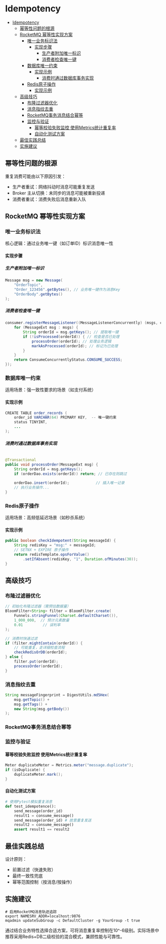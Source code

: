 # Idempotency
- [Idempotency](#idempotency)
  - [幂等性问题的根源](#幂等性问题的根源)
  - [RocketMQ 幂等性实现方案](#rocketmq-幂等性实现方案)
    - [唯一业务标识法](#唯一业务标识法)
      - [实现步骤](#实现步骤)
        - [生产者附加唯一标识](#生产者附加唯一标识)
        - [消费者检查唯一键](#消费者检查唯一键)
    - [数据库唯一约束](#数据库唯一约束)
      - [实现示例](#实现示例)
        - [消费时通过数据库事务实现](#消费时通过数据库事务实现)
    - [Redis原子操作](#redis原子操作)
      - [实现示例](#实现示例-1)
  - [高级技巧](#高级技巧)
    - [布隆过滤器优化](#布隆过滤器优化)
    - [消息指纹去重](#消息指纹去重)
    - [RocketMQ事务消息结合幂等](#rocketmq事务消息结合幂等)
    - [监控与验证](#监控与验证)
      - [幂等校验失败监控 使用Metrics统计重复率](#幂等校验失败监控-使用metrics统计重复率)
      - [自动化测试方案](#自动化测试方案)
  - [最佳实践总结](#最佳实践总结)
  - [实施建议](#实施建议)

## 幂等性问题的根源
重复消费可能由以下原因引发：

- 生产者重试：网络抖动时消息可能重复发送
- Broker 主从切换：未同步的消息可能被重新投递
- 消费者重试：消费失败后消息重新入队

## RocketMQ 幂等性实现方案

### 唯一业务标识法
核心逻辑：通过业务唯一键（如订单ID）标识消息唯一性

#### 实现步骤

##### 生产者附加唯一标识
```java
Message msg = new Message(
    "OrderTopic",
    "Order_123456".getBytes(), // 业务唯一键作为消息Key
    "OrderBody".getBytes()
);
```

##### 消费者检查唯一键
```java
consumer.registerMessageListener((MessageListenerConcurrently) (msgs, context) -> {
    for (MessageExt msg : msgs) {
        String orderId = msg.getKeys(); // 提取唯一键
        if (!isProcessed(orderId)) { // 检查是否已处理
            processOrder(orderId); // 处理业务逻辑
            markAsProcessed(orderId); // 标记为已处理
        }
    }
    return ConsumeConcurrentlyStatus.CONSUME_SUCCESS;
});
```

### 数据库唯一约束
适用场景：强一致性要求的场景（如支付系统）

#### 实现示例
```java
CREATE TABLE order_records (
    order_id VARCHAR(64) PRIMARY KEY,  -- 唯一键约束
    status TINYINT,
    ...
);
```

##### 消费时通过数据库事务实现
```java

@Transactional
public void processOrder(MessageExt msg) {
    String orderId = msg.getKeys();
    if (orderDao.exists(orderId)) return; // 已存在则跳过
    
    orderDao.insert(orderId);            // 插入唯一记录
    // 执行业务操作...
}
```

### Redis原子操作
适用场景：高频低延迟场景（如秒杀系统）

#### 实现示例
```java
public boolean checkIdempotent(String messageId) {
    String redisKey = "msg:" + messageId;
    // SETNX + EXPIRE 原子操作
    return redisTemplate.opsForValue()
        .setIfAbsent(redisKey, "1", Duration.ofMinutes(30));
}
```

## 高级技巧

### 布隆过滤器优化
```java
// 初始化布隆过滤器（需预估数据量）
BloomFilter<String> filter = BloomFilter.create(
    Funnels.stringFunnel(Charset.defaultCharset()), 
    1_000_000,  // 预计元素数量
    0.01         // 误判率
);

// 消费时快速过滤
if (filter.mightContain(orderId)) {
    // 可能重复，走详细检查流程
    checkRedisOrDB(orderId);
} else {
    filter.put(orderId);
    processOrder(orderId);
}
```

### 消息指纹去重
```java
String messageFingerprint = DigestUtils.md5Hex(
    msg.getTopic() + 
    msg.getTags() + 
    new String(msg.getBody())
);
```

### RocketMQ事务消息结合幂等

### 监控与验证

#### 幂等校验失败监控 使用Metrics统计重复率
```java
Meter duplicateMeter = Metrics.meter("message.duplicate");
if (isDuplicate) {
    duplicateMeter.mark();
}
```

#### 自动化测试方案
```python
# 使用Pytest模拟重复消息
def test_idempotence():
    send_message(order_id)
    result1 = consume_message()
    send_message(order_id) # 故意重复发送
    result2 = consume_message()
    assert result1 == result2
```

## 最佳实践总结

设计原则：
- 前置过滤（快速失败）
- 最终一致性兜底
- 幂等范围控制（按消息/按操作）

## 实施建议
```shell
# 启用RocketMQ消息轨迹追踪
export NAMESRV_ADDR=localhost:9876
mqadmin updateSubGroup -c DefaultCluster -g YourGroup -t true
```

通过结合业务特性选择合适方案，可将消息重复率控制在10^-6级别。实际场景中推荐采用Redis+DB二级校验的混合模式，兼顾性能与可靠性。

